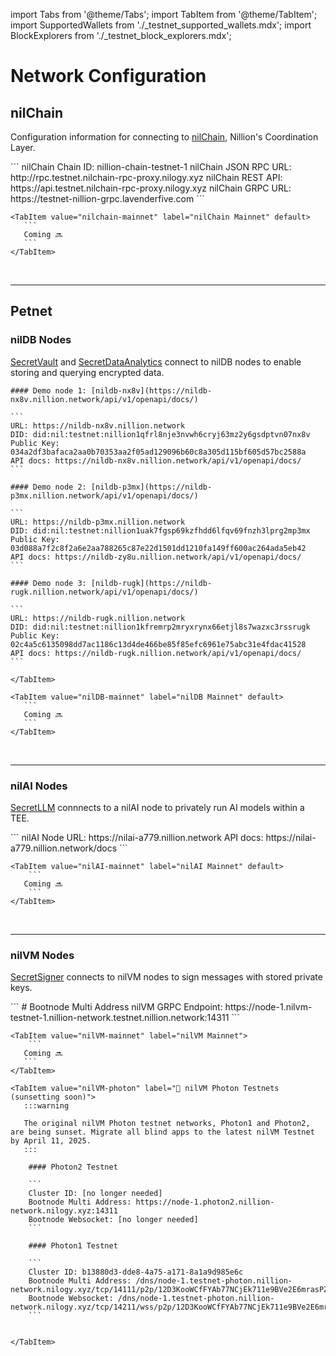 import Tabs from '@theme/Tabs';
import TabItem from '@theme/TabItem';
import SupportedWallets from './\_testnet_supported_wallets.mdx';
import BlockExplorers from './\_testnet_block_explorers.mdx';

# Network Configuration

## nilChain

Configuration information for connecting to [nilChain](https://github.com/NillionNetwork/nilchain), Nillion's Coordination Layer.

<Tabs>
    <TabItem value="nilchain-testnet" label="nilChain Testnet" default>
    ```
    nilChain Chain ID: nillion-chain-testnet-1
    nilChain JSON RPC URL: http://rpc.testnet.nilchain-rpc-proxy.nilogy.xyz
    nilChain REST API: https://api.testnet.nilchain-rpc-proxy.nilogy.xyz
    nilChain GRPC URL: https://testnet-nillion-grpc.lavenderfive.com
    ```
    </TabItem>

    <TabItem value="nilchain-mainnet" label="nilChain Mainnet" default>
       ```
       Coming 🔜
       ```
    </TabItem>

</Tabs>
<br/>

---

## Petnet

### nilDB Nodes

[SecretVault](/build/secret-vault) and [SecretDataAnalytics](/build/secret-data-analytics) connect to nilDB nodes to enable storing and querying encrypted data.

<Tabs>
    <TabItem value="nilDB-demo" label="nilDB Testnet" default>

    #### Demo node 1: [nildb-nx8v](https://nildb-nx8v.nillion.network/api/v1/openapi/docs/)

    ```
    URL: https://nildb-nx8v.nillion.network
    DID: did:nil:testnet:nillion1qfrl8nje3nvwh6cryj63mz2y6gsdptvn07nx8v
    Public Key: 034a2df3bafaca2aa0b70353aa2f05ad129096b60c8a305d115bf605d57bc2588a
    API docs: https://nildb-nx8v.nillion.network/api/v1/openapi/docs/
    ```

    #### Demo node 2: [nildb-p3mx](https://nildb-p3mx.nillion.network/api/v1/openapi/docs/)

    ```
    URL: https://nildb-p3mx.nillion.network
    DID: did:nil:testnet:nillion1uak7fgsp69kzfhdd6lfqv69fnzh3lprg2mp3mx
    Public Key: 03d088a7f2c8f2a6e2aa788265c87e22d1501dd1210fa149ff600ac264ada5eb42
    API docs: https://nildb-zy8u.nillion.network/api/v1/openapi/docs/
    ```

    #### Demo node 3: [nildb-rugk](https://nildb-rugk.nillion.network/api/v1/openapi/docs/)

    ```
    URL: https://nildb-rugk.nillion.network
    DID: did:nil:testnet:nillion1kfremrp2mryxrynx66etjl8s7wazxc3rssrugk
    Public Key: 02c4a5c6135098dd7ac1186c13d4de466be85f85efc6961e75abc31e4fdac41528
    API docs: https://nildb-rugk.nillion.network/api/v1/openapi/docs/
    ```

    </TabItem>

    <TabItem value="nilDB-mainnet" label="nilDB Mainnet" default>
       ```
       Coming 🔜
       ```
    </TabItem>

</Tabs>
<br/>

---

### nilAI Nodes

[SecretLLM](/build/secretLLM/overview) connnects to a nilAI node to privately run AI models within a TEE.

<Tabs>
    <TabItem value="nilAI-testnet" label="nilAI Testnet" default>
       ```
       nilAI Node URL: https://nilai-a779.nillion.network
       API docs: https://nilai-a779.nillion.network/docs
       ```
    </TabItem>

    <TabItem value="nilAI-mainnet" label="nilAI Mainnet" default>
        ```
       Coming 🔜
        ```
    </TabItem>

</Tabs>
<br/>

---

### nilVM Nodes

[SecretSigner](/build/secretSigner/overview) connects to nilVM nodes to sign messages with stored private keys.

<Tabs>
    <TabItem value="nilVM-testnet" label="nilVM Testnet" default>
    ```
    # Bootnode Multi Address
    nilVM GRPC Endpoint: https://node-1.nilvm-testnet-1.nillion-network.testnet.nillion.network:14311
    ```
    </TabItem>

    <TabItem value="nilVM-mainnet" label="nilVM Mainnet">
        ```
       Coming 🔜
       ```
    </TabItem>

    <TabItem value="nilVM-photon" label="🌅 nilVM Photon Testnets (sunsetting soon)">
       :::warning

       The original nilVM Photon testnet networks, Photon1 and Photon2, are being sunset. Migrate all blind apps to the latest nilVM Testnet by April 11, 2025.
       :::

        #### Photon2 Testnet

        ```
        Cluster ID: [no longer needed]
        Bootnode Multi Address: https://node-1.photon2.nillion-network.nilogy.xyz:14311
        Bootnode Websocket: [no longer needed]
        ```

        #### Photon1 Testnet

        ```
        Cluster ID: b13880d3-dde8-4a75-a171-8a1a9d985e6c
        Bootnode Multi Address: /dns/node-1.testnet-photon.nillion-network.nilogy.xyz/tcp/14111/p2p/12D3KooWCfFYAb77NCjEk711e9BVe2E6mrasPZTtAjJAPtVAdbye
        Bootnode Websocket: /dns/node-1.testnet-photon.nillion-network.nilogy.xyz/tcp/14211/wss/p2p/12D3KooWCfFYAb77NCjEk711e9BVe2E6mrasPZTtAjJAPtVAdbye
        ```


    </TabItem>

</Tabs>
